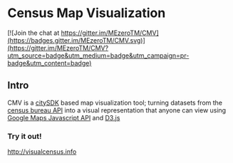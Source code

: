 # Census Map Visualization
[![Join the chat at https://gitter.im/MEzeroTM/CMV](https://badges.gitter.im/MEzeroTM/CMV.svg)](https://gitter.im/MEzeroTM/CMV?utm_source=badge&utm_medium=badge&utm_campaign=pr-badge&utm_content=badge)
## Intro

CMV is a [citySDK](http://uscensusbureau.github.io/citysdk) based map visualization tool; turning datasets from the [census bureau API](http://census.gov/data/developers/data-sets.html) into a visual representation that anyone can view using [Google Maps Javascript API](https://developers.google.com/maps/documentation/javascript/) and [D3.js](https://github.com/mbostock/d3)

### Try it out!
http://visualcensus.info
